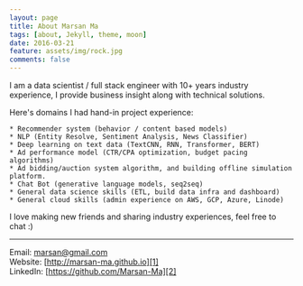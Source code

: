 ```yaml
---
layout: page
title: About Marsan Ma
tags: [about, Jekyll, theme, moon]
date: 2016-03-21
feature: assets/img/rock.jpg
comments: false
---
```


I am a data scientist / full stack engineer with 10+ years industry experience, I provide business insight along with technical solutions.  

Here's domains I had hand-in project experience:  

    * Recommender system (behavior / content based models)  
    * NLP (Entity Resolve, Sentiment Analysis, News Classifier)  
    * Deep learning on text data (TextCNN, RNN, Transformer, BERT)  
    * Ad performance model (CTR/CPA optimization, budget pacing algorithms)  
    * Ad bidding/auction system algorithm, and building offline simulation platform.  
    * Chat Bot (generative language models, seq2seq)  
    * General data science skills (ETL, build data infra and dashboard)  
    * General cloud skills (admin experience on AWS, GCP, Azure, Linode)  

I love making new friends and sharing industry experiences, feel free to chat :)  

---------------------------------
Email: [marsan@gmail.com][0]  
Website: [http://marsan-ma.github.io][1]  
LinkedIn: [https://github.com/Marsan-Ma][2]  




[0]: mailto:marsan@gmail.com
[1]: http://marsan-ma.github.io
[2]: https://www.linkedin.com/in/marsanma

